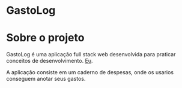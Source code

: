 # GastoLog

# Sobre o projeto

GastoLog é uma aplicação full stack web desenvolvida para praticar conceitos de desenvolvimento.  [Eu](https://www.linkedin.com/in/thomas-neuenschwander-87a568267/).

A aplicação consiste em um caderno de despesas, onde os usarios conseguem anotar seus gastos.

